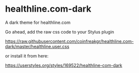 # healthline.com-dark
A dark theme for healthline.com

Go ahead, add the raw css code to your Stylus plugin

https://raw.githubusercontent.com/coinfreakgr/healthline.com-dark/master/healthline.user.css

or install it from here:

https://userstyles.org/styles/169522/healthline-com-dark
